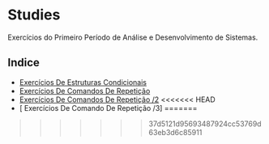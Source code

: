 # Studies

Exercícios do Primeiro Período de Análise e Desenvolvimento de Sistemas.

## Indice

- [Exercícios De Estruturas Condicionais](https://github.com/Ace0777/Studies/blob/main/ADS/Programming%20fundamentals/Estruturas%20Condicionais.md)
- [ Exercícios De Comandos De Repetição](https://github.com/Ace0777/Studies/blob/9dfb59501c647425dca8eb73bca6c4bf24b6226a/ADS/Programming%20fundamentals/Comandos%20de%20Repeti%C3%A7%C3%A3o.md)
- [ Exercícios De Comandos De Repetição /2](https://github.com/Ace0777/Studies/blob/0bf132e308a06cf9a46486e58908ca22f27ac727/ADS/Programming%20fundamentals/Estruturas%20Condicionais2.md)
<<<<<<< HEAD
- [ Exercícios De Comando De Repetição /3]
=======

>>>>>>> 37d5121d95693487924cc53769d63eb3d6c85911
